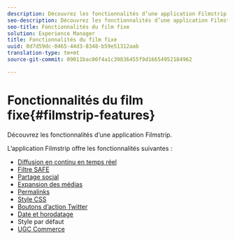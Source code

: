 ```yaml
---
description: Découvrez les fonctionnalités d’une application Filmstrip.
seo-description: Découvrez les fonctionnalités d’une application Filmstrip.
seo-title: Fonctionnalités du film fixe
solution: Experience Manager
title: Fonctionnalités du film fixe
uuid: 0d7d59dc-0465-44d3-8348-b59e51312aab
translation-type: tm+mt
source-git-commit: 09011bac06f4a1c39836455f9d16654952184962

---
```



# Fonctionnalités du film fixe{#filmstrip-features}

Découvrez les fonctionnalités d’une application Filmstrip.

L’application Filmstrip offre les fonctionnalités suivantes :

* [Diffusion en continu en temps réel](/help/using/c-features-livefyre/c-content-behavior-features/c-content-behavior-features.md#section_emd_syl_d1b)
* [Filtre SAFE](/help/using/c-features-livefyre/c-about-moderation/c-moderation.md#c_moderation)
* [Partage social](/help/using/c-features-livefyre/c-social-sharing/c-social-sharing.md#c_social_sharing)
* [Expansion des médias](/help/using/c-features-livefyre/c-enagement-features.md#section_pmq_ycm_d1b)
* [Permalinks](/help/using/c-features-livefyre/c-content-collection-tags/c-permalinks.md#c_permalinks)
* [Style CSS](/help/using/c-features-livefyre/c-styling-features/c-css-styling-branding.md#c_css_styling_branding)
* [Boutons d’action Twitter](/help/using/c-features-livefyre/c-enagement-features.md#section_uzm_ldm_d1b)
* [Date et horodatage](/help/using/c-features-livefyre/c-styling-features/c-date-and-timestamp.md#c_date_and_timestamp)
* Style par défaut
* [UGC Commerce](/help/using/c-features-livefyre/c-ugc-commerce.md#c_ugc_commerce)
